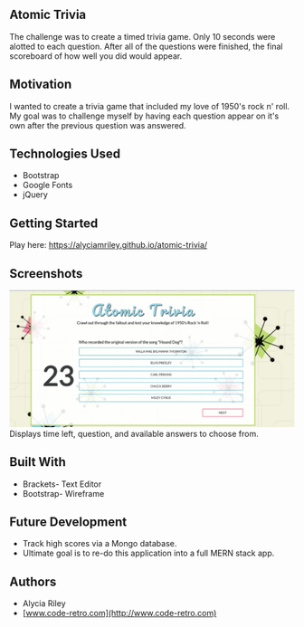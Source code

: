 
## Atomic Trivia
 The challenge was to create a timed trivia game. Only 10 seconds were alotted to each question. After all of the questions were finished, the final scoreboard of how well you did would appear.

## Motivation
I wanted to create a trivia game that included my love of 1950's rock n' roll.  My goal was to challenge myself by having each question appear on it's own after the previous question was answered.  

## Technologies Used
- Bootstrap
- Google Fonts
- jQuery

## Getting Started
Play here: https://alyciamriley.github.io/atomic-trivia/

## Screenshots

![Question](assets/images/screenshot2.PNG)
Displays time left, question, and available answers to choose from.

## Built With

- Brackets- Text Editor
- Bootstrap- Wireframe

## Future Development

- Track high scores via a Mongo database.
- Ultimate goal is to re-do this application into a full MERN stack app.

## Authors

* Alycia Riley
* [www.code-retro.com](http://www.code-retro.com)

